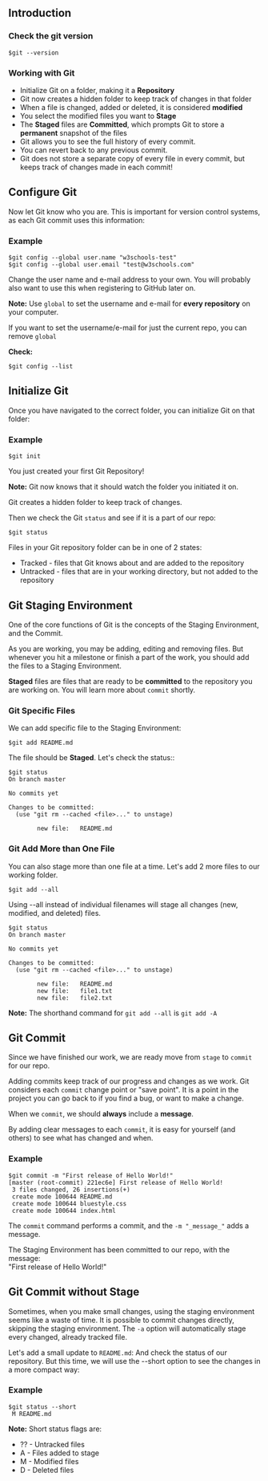 

## Introduction
### Check the git version
```shell
$git --version
```

### Working with Git
- Initialize Git on a folder, making it a **Repository**
- Git now creates a hidden folder to keep track of changes in that folder
- When a file is changed, added or deleted, it is considered **modified**
- You select the modified files you want to **Stage**
- The **Staged** files are **Committed**, which prompts Git to store a **permanent** snapshot of the files
- Git allows you to see the full history of every commit.
- You can revert back to any previous commit.
- Git does not store a separate copy of every file in every commit, but keeps track of changes made in each commit!

## Configure Git

Now let Git know who you are. This is important for version control systems, as each Git commit uses this information:

### Example

```shell
$git config --global user.name "w3schools-test"
$git config --global user.email "test@w3schools.com"
```

Change the user name and e-mail address to your own. You will probably also want to use this when registering to GitHub later on.

**Note:** Use `global` to set the username and e-mail for **every repository** on your computer.

If you want to set the username/e-mail for just the current repo, you can remove `global`

**Check:**
```shell
$git config --list  
```

## Initialize Git

Once you have navigated to the correct folder, you can initialize Git on that folder:

### Example

```shell
$git init 
```

You just created your first Git Repository!

**Note:** Git now knows that it should watch the folder you initiated it on.

Git creates a hidden folder to keep track of changes.

Then we check the Git `status` and see if it is a part of our repo:
```shell
$git status
```
Files in your Git repository folder can be in one of 2 states:

- Tracked - files that Git knows about and are added to the repository
- Untracked - files that are in your working directory, but not added to the repository

## Git Staging Environment

One of the core functions of Git is the concepts of the Staging Environment, and the Commit.

As you are working, you may be adding, editing and removing files. But whenever you hit a milestone or finish a part of the work, you should add the files to a Staging Environment.

**Staged** files are files that are ready to be **committed** to the repository you are working on. You will learn more about `commit` shortly.

### Git Specific Files
We can add specific file to the Staging Environment:
```shell
$git add README.md
```
The file should be **Staged**. Let's check the status::
```shell
$git status
On branch master

No commits yet

Changes to be committed:
  (use "git rm --cached <file>..." to unstage)

        new file:   README.md
```
### Git Add More than One File
You can also stage more than one file at a time. Let's add 2 more files to our working folder. 
```shell
$git add --all
```
Using --all instead of individual filenames will stage all changes (new, modified, and deleted) files.
```shell
$git status
On branch master

No commits yet

Changes to be committed:
  (use "git rm --cached <file>..." to unstage)

        new file:   README.md
        new file:   file1.txt
        new file:   file2.txt
```
**Note:** The shorthand command for `git add --all` is `git add -A`

## Git Commit

Since we have finished our work, we are ready move from `stage` to `commit` for our repo.

Adding commits keep track of our progress and changes as we work. Git considers each `commit` change point or "save point". It is a point in the project you can go back to if you find a bug, or want to make a change.

When we `commit`, we should **always** include a **message**.

By adding clear messages to each `commit`, it is easy for yourself (and others) to see what has changed and when.

### Example

```shell
$git commit -m "First release of Hello World!"
[master (root-commit) 221ec6e] First release of Hello World!
 3 files changed, 26 insertions(+)
 create mode 100644 README.md
 create mode 100644 bluestyle.css
 create mode 100644 index.html
```

The `commit` command performs a commit, and the `-m "_message_"` adds a message.

The Staging Environment has been committed to our repo, with the message:  
"First release of Hello World!"

## Git Commit without Stage

Sometimes, when you make small changes, using the staging environment seems like a waste of time. It is possible to commit changes directly, skipping the staging environment. The `-a` option will automatically stage every changed, already tracked file.

Let's add a small update to `README.md`:
And check the status of our repository. But this time, we will use the --short option to see the changes in a more compact way:

### Example

```shell
$git status --short
 M README.md
```

**Note:** Short status flags are:

- ?? - Untracked files
- A - Files added to stage
- M - Modified files
- D - Deleted files